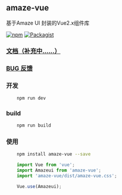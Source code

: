 ## amaze-vue

基于Amaze UI 封装的Vue2.x组件库

[![npm](https://img.shields.io/npm/v/npm.svg)](https://www.npmjs.com/package/amaze-vue)
[![Packagist](https://img.shields.io/packagist/dm/doctrine/orm.svg)]([![npm](https://img.shields.io/npm/v/npm.svg)](https://www.npmjs.com/package/amaze-vue))

### [文档（补充中……）](https://sunshineji.github.io/amaze-vue-docs/)

### [BUG 反馈](https://github.com/sunshineJi/amaze-vue/issues)


### 开发
```bash
    npm run dev
```


### build
```bash
    npm run build
```

### 使用

```bash
    npm install amaze-vue --save
```

```js
	import Vue from 'vue';
	import Amazeui from 'amaze-vue';
	import 'amaze-vue/dist/amaze-vue.css';

	Vue.use(Amazeui);
```